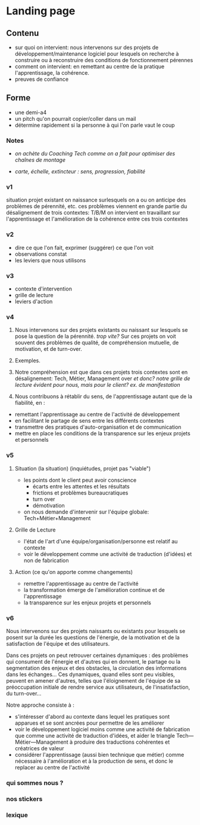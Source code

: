 # Landing page

## Contenu
- sur quoi on intervient: nous intervenons sur des projets de développement/maintenance logiciel pour lesquels on recherche à construire ou à reconstruire des conditions de fonctionnement pérennes 
- comment on intervient: en remettant au centre de la pratique l'apprentissage, la cohérence.
- preuves de confiance

## Forme

- une demi-a4
- un pitch qu'on pourrait copier/coller dans un mail
- détermine rapidement si la personne à qui l'on parle vaut le coup


### Notes

* *on achète du Coaching Tech comme on a fait pour optimiser des chaînes de montage*

* *carte, échelle, extincteur : sens, progression, fiabilité*


### v1
 situation projet existant on naissance surlesquels on a ou on anticipe des problèmes de pérennité, etc.
 ces problèmes viennent en grande partie du désalignement de trois contextes: T/B/M
 on intervient en travaillant sur l'apprentissage et l'amélioration de la cohérence entre ces trois contextes

### v2
- dire ce que l'on fait, exprimer (suggérer) ce que l'on voit
- observations constat
- les leviers que nous utilisons

### v3
- contexte d'intervention
- grille de lecture
- leviers d'action

### v4
1. Nous intervenons sur des projets existants ou naissant sur lesquels se pose la question de la pérennité. *trop vite?* Sur ces projets on voit souvent des problèmes de qualité, de compréhension mutuelle, de motivation, et de turn-over.

2. Exemples.


2. Notre compréhension est que dans ces projets trois contextes sont en désalignement: Tech, Métier, Management over 
*et donc?* *notre grille de lecture* *évident pour nous, mais pour le client?* *ex. de manifestation*

3. Nous contribuons à rétablir du sens, de l'apprentissage autant que de la fiabilité, en :
  - remettant l'apprentissage au centre de l'activité de développement
  - en facilitant le partage de sens entre les différents contextes
  - transmettre des pratiques d'auto-organisation et de communication
  - mettre en place les conditions de la transparence sur les enjeux projets et personnels



### v5
1. Situation (la situation)  (inquiétudes, projet pas "viable")
    - les points dont le client peut avoir conscience
        - écarts entre les attentes et les résultats
        - frictions et problèmes bureaucratiques
        - turn over
        - démotivation
    - on nous demande d'intervenir sur l'équipe globale: Tech+Métier+Management

2. Grille de Lecture
    - l'état de l'art d'une équipe/organisation/personne est relatif au contexte
    - voir le développement comme une activité de traduction (d'idées) et non de fabrication

3. Action (ce qu'on apporte comme changements)
    - remettre l'apprentissage au centre de l'activité
    - la transformation émerge de l'amélioration continue et de l'apprentissage
    - la transparence sur les enjeux projets et personnels

### v6

Nous intervenons sur des projets naissants ou existants pour lesquels se posent sur la durée les questions de l'énergie, de la motivation et de la satisfaction de l'équipe et des utilisateurs.

Dans ces projets on peut retrouver certaines dynamiques : des problèmes qui consument de l'énergie et d'autres qui en donnent, le partage ou la segmentation des enjeux et des obstacles, la circulation des informations dans les échanges… Ces dynamiques, quand elles sont peu visibles, peuvent en amener d'autres, telles que l'éloignement de l'équipe de sa préoccupation initiale de rendre service aux utilisateurs, de l'insatisfaction, du turn-over…

Notre approche consiste à :
- s'intéresser d'abord au contexte dans lequel les pratiques sont apparues et se sont ancrées pour permettre de les améliorer
- voir le développement logiciel moins comme une activité de fabrication que comme une activité de traduction d'idées, et aider le triangle Tech—Métier—Management à produire des traductions cohérentes et créatrices de valeur
- considérer l'apprentissage (aussi bien technique que métier) comme nécessaire à l'amélioration et à la production de sens, et donc le replacer au centre de l'activité

### qui sommes nous ?

### nos stickers


### lexique
